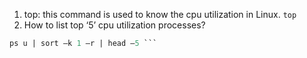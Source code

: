 1)	top:  this command is used to know the cpu utilization in Linux. `top`
2)	How to list top ‘5’ cpu utilization processes? 
``` ps –auxf | sort –nr –k 3 | head –5
ps u | sort –k 1 –r | head –5 ```

